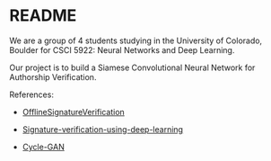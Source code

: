 # README

We are a group of 4 students studying in the University of Colorado, Boulder for CSCI 5922: Neural Networks and Deep Learning.


Our project is to build a Siamese Convolutional Neural Network for Authorship Verification.

References:
- [OfflineSignatureVerification](https://github.com/Aftaab99/OfflineSignatureVerification.git)

- [Signature-verification-using-deep-learning](https://github.com/jadevaibhav/Signature-verification-using-deep-learning.git)

- [Cycle-GAN](https://github.com/junyanz/pytorch-CycleGAN-and-pix2pix.git)

